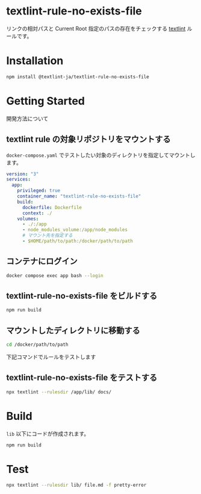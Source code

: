 # textlint-rule-no-exists-file

リンクの相対パスと Current Root 指定のパスの存在をチェックする [textlint](https://github.com/textlint/textlint) ルールです。
# Installation

```bash
npm install @textlint-ja/textlint-rule-no-exists-file
```

# Getting Started

開発方法について

## textlint rule の対象リポジトリをマウントする

`docker-compose.yaml` でテストしたい対象のディレクトリを指定してマウントします。

```yaml
version: "3"
services:
  app:
    privileged: true
    container_name: "textlint-rule-no-exists-file"
    build:
      dockerfile: Dockerfile
      context: ./
    volumes:
      - ./:/app
      - node_modules_volume:/app/node_modules
      # マウント先を指定する
      - $HOME/path/to/path:/docker/path/to/path
```

## コンテナにログイン


```bash
docker compose exec app bash --login
```

## textlint-rule-no-exists-file をビルドする

```bash
npm run build
```

## マウントしたディレクトリに移動する


```bash
cd /docker/path/to/path
```

下記コマンドでルールをテストします


## textlint-rule-no-exists-file をテストする

```bash
npx textlint --rulesdir /app/lib/ docs/
```

# Build

`lib` 以下にコードが作成されます。

```bash
npm run build
```

# Test

```bash
npx textlint --rulesdir lib/ file.md -f pretty-error
```